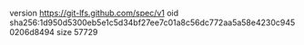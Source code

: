 version https://git-lfs.github.com/spec/v1
oid sha256:1d950d5300eb5e1c5d34bf27ee7c01a8c56dc772aa5a58e4230c9450206d8494
size 57729
